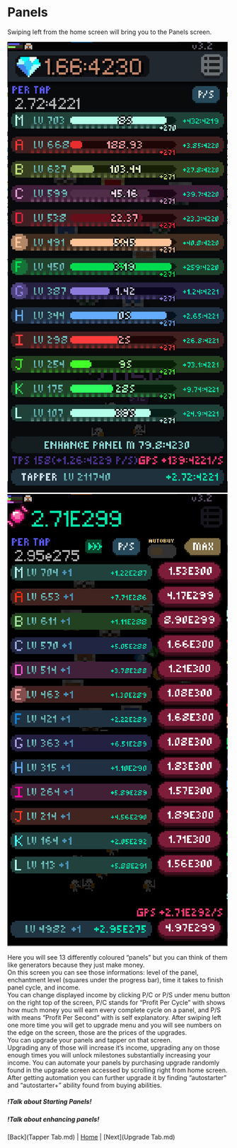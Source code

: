 # Panels
Swiping left from the home screen will bring you to the Panels screen.  

![Panel Cycles](../Pictures/img_19.png)
![Panel Upgrade](../Pictures/img_24.png)

Here you will see 13 differently coloured “panels” but you can think of them like generators because they just make money.  
On this screen you can see those informations: level of the panel, enchantment level (squares under the progress bar), time it takes to finish panel cycle, and income.  
You can change displayed income by clicking P/C or P/S under menu button on the right top of the screen, P/C stands for “Profit Per Cycle” with shows how much money you will earn every complete cycle on a panel, and P/S with means “Profit Per Second” with is self explanatory.
After swiping left one more time you will get to upgrade menu and you will see numbers on the edge on the screen, those are the prices of the upgrades.  
You can upgrade your panels and tapper on that screen.  
Upgrading any of those will increase it’s income, upgrading any on those enough times you will unlock milestones substantially increasing your income.
You can automate your panels by purchasing upgrade randomly found in the upgrade screen accessed by scrolling right from home screen. After getting automation you can further upgrade it by finding “autostarter” and “autostarter+” ability found from buying abilities.

##### !Talk about Starting Panels!
##### !Talk about enhancing panels!

[Back](Tapper Tab.md) | [Home](../README.md) | [Next](Upgrade Tab.md)